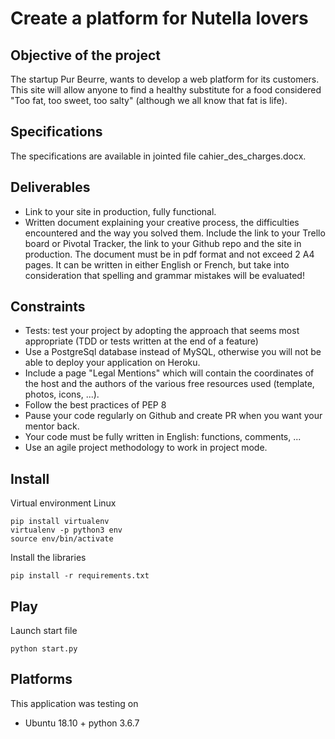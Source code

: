 # Create a platform for Nutella lovers

## Objective of the project

The startup Pur Beurre, wants to develop a web platform for its customers. This site will allow anyone to find a 
healthy substitute for a food considered "Too fat, too sweet, too salty" (although we all know that fat is life).


## Specifications

The specifications are available in jointed file cahier_des_charges.docx.


## Deliverables

* Link to your site in production, fully functional.
* Written document explaining your creative process, the difficulties encountered and the way you solved them. Include 
the link to your Trello board or Pivotal Tracker, the link to your Github repo and the site in production. The document 
must be in pdf format and not exceed 2 A4 pages. It can be written in either English or French, but take into 
consideration that spelling and grammar mistakes will be evaluated!


## Constraints
* Tests: test your project by adopting the approach that seems most appropriate (TDD or tests written at the end of a 
feature)
* Use a PostgreSql database instead of MySQL, otherwise you will not be able to deploy your application on Heroku.
* Include a page "Legal Mentions" which will contain the coordinates of the host and the authors of the various free 
resources used (template, photos, icons, ...).
* Follow the best practices of PEP 8
* Pause your code regularly on Github and create PR when you want your mentor back.
* Your code must be fully written in English: functions, comments, ...
* Use an agile project methodology to work in project mode.


## Install

Virtual environment Linux
```
pip install virtualenv
virtualenv -p python3 env
source env/bin/activate
```
Install the libraries
```
pip install -r requirements.txt
```

## Play
 
Launch start file
```
python start.py
```

## Platforms

This application was testing on
* Ubuntu 18.10 + python 3.6.7
